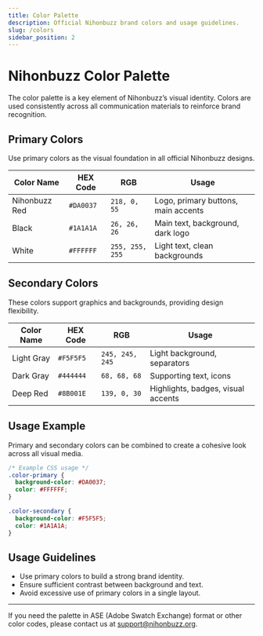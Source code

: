 ```yaml
---
title: Color Palette
description: Official Nihonbuzz brand colors and usage guidelines.
slug: /colors
sidebar_position: 2
---
```


# Nihonbuzz Color Palette

The color palette is a key element of Nihonbuzz’s visual identity. Colors are used consistently across all communication materials to reinforce brand recognition.

## Primary Colors

Use primary colors as the visual foundation in all official Nihonbuzz designs.

| Color Name      | HEX Code  | RGB             | Usage                               |
|-----------------|-----------|-----------------|-------------------------------------|
| Nihonbuzz Red   | `#DA0037`| `218, 0, 55`    | Logo, primary buttons, main accents|
| Black           | `#1A1A1A`| `26, 26, 26`    | Main text, background, dark logo   |
| White           | `#FFFFFF`| `255, 255, 255` | Light text, clean backgrounds      |

## Secondary Colors

These colors support graphics and backgrounds, providing design flexibility.

| Color Name    | HEX Code  | RGB             | Usage                                |
|---------------|-----------|-----------------|---------------------------------------|
| Light Gray    | `#F5F5F5`| `245, 245, 245` | Light background, separators         |
| Dark Gray     | `#444444`| `68, 68, 68`    | Supporting text, icons               |
| Deep Red      | `#8B001E`| `139, 0, 30`    | Highlights, badges, visual accents   |

## Usage Example

Primary and secondary colors can be combined to create a cohesive look across all visual media.

```css
/* Example CSS usage */
.color-primary {
  background-color: #DA0037;
  color: #FFFFFF;
}

.color-secondary {
  background-color: #F5F5F5;
  color: #1A1A1A;
}
```

## Usage Guidelines

- Use primary colors to build a strong brand identity.
- Ensure sufficient contrast between background and text.
- Avoid excessive use of primary colors in a single layout.

---

If you need the palette in ASE (Adobe Swatch Exchange) format or other color codes, please contact us at support@nihonbuzz.org.